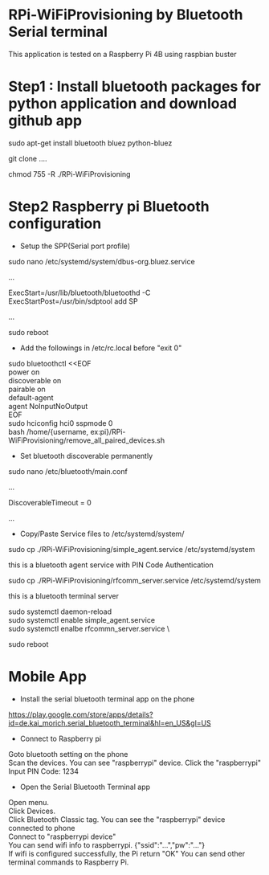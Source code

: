 # RPi-WiFiProvisioning by Bluetooth Serial terminal

This application is tested on a Raspberry Pi 4B using raspbian buster

# Step1 : Install bluetooth packages for python application and download github app

sudo apt-get install bluetooth bluez python-bluez

git clone ....

chmod 755 -R ./RPi-WiFiProvisioning

# Step2 Raspberry pi Bluetooth configuration
- Setup the SPP(Serial port profile)

sudo nano /etc/systemd/system/dbus-org.bluez.service

...

ExecStart=/usr/lib/bluetooth/bluetoothd -C \
ExecStartPost=/usr/bin/sdptool add SP

...

sudo reboot

- Add the followings in /etc/rc.local before "exit 0"

sudo bluetoothctl <<EOF \
power on \
discoverable on \
pairable on \
default-agent \
agent NoInputNoOutput \
EOF \
sudo hciconfig hci0 sspmode 0 \
bash /home/{username, ex:pi}/RPi-WiFiProvisioning/remove_all_paired_devices.sh

- Set bluetooth discoverable permanently

sudo nano /etc/bluetooth/main.conf

...

DiscoverableTimeout = 0

...

- Copy/Paste Service files to /etc/systemd/system/

sudo cp ./RPi-WiFiProvisioning/simple_agent.service /etc/systemd/system

this is a bluetooth agent service with PIN Code Authentication

sudo cp ./RPi-WiFiProvisioning/rfcomm_server.service /etc/systemd/system 

this is a bluetooth terminal server

sudo systemctl daemon-reload \
sudo systemctl enable simple_agent.service \
sudo systemctl enalbe rfcommn_server.service \

sudo reboot

# Mobile App

- Install the serial bluetooth terminal app on the phone

https://play.google.com/store/apps/details?id=de.kai_morich.serial_bluetooth_terminal&hl=en_US&gl=US

- Connect to Raspberry pi

Goto bluetooth setting on the phone \
Scan the devices. You can see "raspberrypi" device. Click the "raspberrypi" \
Input PIN Code: 1234

- Open the Serial Bluetooth Terminal app

Open menu. \
Click Devices. \
Click Bluetooth Classic tag. You can see the "raspberrypi" device connected to phone \
Connect to "raspberrypi device" \
You can send wifi info to raspberrypi. {"ssid":"...","pw":"..."} \
If wifi is configured successfully, the Pi return "OK"
You can send other terminal commands to Raspberry Pi.

